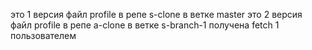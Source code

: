 это 1 версия файл profile в репе s-clone в ветке master
это 2 версия файл profile в репе a-clone в ветке s-branch-1 получена fetch 1 пользователем
